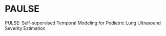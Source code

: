# PAULSE
PULSE: Self-supervised Temporal Modeling for Pediatric Lung Ultrasound Severity Estimation
